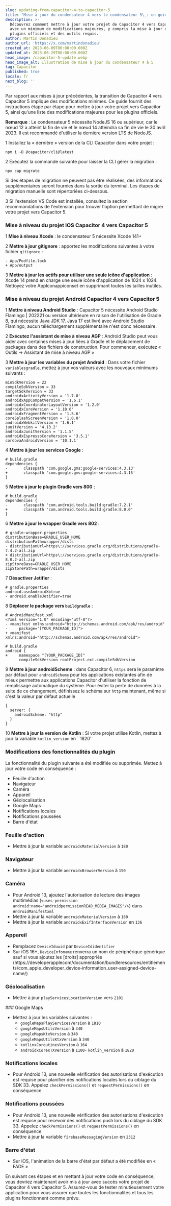```yaml
---
slug: updating-from-capacitor-4-to-capacitor-5
title: "Mise à jour du condensateur 4 vers le condensateur 5\_: un guide étape par étape"
description: >-
  Découvrez comment mettre à jour votre projet de Capacitor 4 vers Capacitor 5
  avec un minimum de modifications majeures, y compris la mise à jour des
  plugins officiels et des outils requis.
author: Martin Donadieu
author_url: 'https://x.com/martindonadieu'
created_at: 2023-06-09T00:00:00.000Z
updated_at: 2023-06-29T00:00:00.000Z
head_image: /capacitor-5-update.webp
head_image_alt: Illustration de mise à jour du condensateur 4 à 5
tag: Capacitor
published: true
locale: fr
next_blog: ''
---
```


Par rapport aux mises à jour précédentes, la transition de Capacitor 4 vers Capacitor 5 implique des modifications minimes. Ce guide fournit des instructions étape par étape pour mettre à jour votre projet vers Capacitor 5, ainsi qu'une liste des modifications majeures pour les plugins officiels.

**Remarque** : Le condensateur 5 nécessite NodeJS 16 ou supérieur, car le nœud 12 a atteint la fin de vie et le nœud 14 atteindra sa fin de vie le 30 avril 2023. Il est recommandé d'utiliser la dernière version LTS de NodeJS.

1 Installez la « dernière » version de la CLI Capacitor dans votre projet :

   ```
   npm i -D @capacitor/cli@latest
   ```

2 Exécutez la commande suivante pour laisser la CLI gérer la migration :

   ```
   npx cap migrate
   ```

   Si des étapes de migration ne peuvent pas être réalisées, des informations supplémentaires seront fournies dans la sortie du terminal. Les étapes de migration manuelle sont répertoriées ci-dessous.

3 Si l'extension VS Code est installée, consultez la section recommandations de l'extension pour trouver l'option permettant de migrer votre projet vers Capacitor 5.

### Mise à niveau du projet iOS Capacitor 4 vers Capacitor 5

1 **Mise à niveau Xcode** : le condensateur 5 nécessite Xcode 141+

2 **Mettre à jour gitignore** : apportez les modifications suivantes à votre fichier `gitignore` :

   ```
   - App/Podfile.lock
   + App/output
   ```

3 **Mettre à jour les actifs pour utiliser une seule icône d'application** : Xcode 14 prend en charge une seule icône d'application de 1024 x 1024. Nettoyez votre AppIconappiconset en supprimant toutes les tailles inutiles.

### Mise à niveau du projet Android Capacitor 4 vers Capacitor 5

1 **Mettre à niveau Android Studio** : Capacitor 5 nécessite Android Studio Flamingo | 202221 ou version ultérieure en raison de l'utilisation de Gradle 8, qui nécessite Java JDK 17. Java 17 est livré avec Android Studio Flamingo, aucun téléchargement supplémentaire n'est donc nécessaire.

2 **Exécutez l'assistant de mise à niveau AGP** : Android Studio peut vous aider avec certaines mises à jour liées à Gradle et le déplacement de packages dans des fichiers de construction. Pour commencer, exécutez « Outils -> Assistant de mise à niveau AGP »

3 **Mettre à jour les variables du projet Android** : Dans votre fichier `variablesgradle`, mettez à jour vos valeurs avec les nouveaux minimums suivants :

   ```
   minSdkVersion = 22
   compileSdkVersion = 33
   targetSdkVersion = 33
   androidxActivityVersion = '1.7.0'
   androidxAppCompatVersion = '1.6.1'
   androidxCoordinatorLayoutVersion = '1.2.0'
   androidxCoreVersion = '1.10.0'
   androidxFragmentVersion = '1.5.6'
   coreSplashScreenVersion = '1.0.0'
   androidxWebkitVersion = '1.6.1'
   junitVersion = '4.13.2'
   androidxJunitVersion = '1.1.5'
   androidxEspressoCoreVersion = '3.5.1'
   cordovaAndroidVersion = '10.1.1'
   ```

4 **Mettre à jour les services Google** :

   ```
   # build.gradle
   dependencies {
   -       classpath 'com.google.gms:google-services:4.3.13'
   +       classpath 'com.google.gms:google-services:4.3.15'
   }
   ```

5 **Mettre à jour le plugin Gradle vers 800** :

   ```
   # build.gradle
   dependencies {
   -       classpath 'com.android.tools.build:gradle:7.2.1'
   +       classpath 'com.android.tools.build:gradle:8.0.0'
   }
   ```

6 **Mettre à jour le wrapper Gradle vers 802** :

   ```
   # gradle-wrapper.properties
   distributionBase=GRADLE_USER_HOME
   distributionPath=wrapper/dists
   - distributionUrl=https\://services.gradle.org/distributions/gradle-7.4.2-all.zip
   + distributionUrl=https\://services.gradle.org/distributions/gradle-8.0.2-all.zip
   zipStoreBase=GRADLE_USER_HOME
   zipStorePath=wrapper/dists
   ```

7 **Désactiver Jetifier** :

   ```
   # gradle.properties
   android.useAndroidX=true
   - android.enableJetifier=true
   ```

8 **Déplacer le package vers `buildgradle`** :

   ```
   # AndroidManifest.xml
   <?xml version="1.0" encoding="utf-8"?>
   - <manifest xmlns:android="http://schemas.android.com/apk/res/android"
   -     package="[YOUR_PACKAGE_ID]">
   + <manifest xmlns:android="http://schemas.android.com/apk/res/android">
   ```

   ```
   # build.gradle
   android {
   +     namespace "[YOUR_PACKAGE_ID]"
         compileSdkVersion rootProject.ext.compileSdkVersion
   ```

9 **Mettre à jour androidScheme** : dans Capacitor 6, `https` sera le paramètre par défaut pour `androidScheme` pour les applications existantes afin de mieux permettre aux applications Capacitor d'utiliser la fonction de remplissage automatique du système. Pour éviter la perte de données à la suite de ce changement, définissez le schéma sur `http` maintenant, même si c'est la valeur par défaut actuelle

   ```
   {
     server: {
       androidScheme: "http"
     }
   }
   ```

10 **Mettre à jour la version de Kotlin** : Si votre projet utilise Kotlin, mettez à jour la variable `kotlin_version` en ``1820'`

### Modifications des fonctionnalités du plugin

La fonctionnalité du plugin suivante a été modifiée ou supprimée. Mettez à jour votre code en conséquence :

- Feuille d'action
- Navigateur
- Caméra
- Appareil
- Géolocalisation
- Google Maps
- Notifications locales
- Notifications poussées
- Barre d'état

### Feuille d'action

- Mettre à jour la variable `androidxMaterialVersion` à `180`

### Navigateur

- Mettre à jour la variable `androidxBrowserVersion` à `150`

### Caméra

- Pour Android 13, ajoutez l'autorisation de lecture des images multimédias (`<uses-permission android:name="androidpermissionREAD_MEDIA_IMAGES"/>`) dans `AndroidManifestxml`
- Mettre à jour la variable `androidxMaterialVersion` à `180`
- Mettre à jour la variable `androidxExifInterfaceVersion` en `136`

### Appareil

- Remplacez `DeviceIduuid` par `DeviceIdidentifier`
- Sur iOS 16+, `DeviceInfoname` renverra un nom de périphérique générique sauf si vous ajoutez les [droits] appropriés (https://developerapplecom/documentation/bundleresources/entitlements/com_apple_developer_device-information_user-assigned-device-name/)

### Géolocalisation

- Mettre à jour `playServicesLocationVersion` vers `2101`

### Google Maps

- Mettez à jour les variables suivantes :
  - `googleMapsPlayServicesVersion` à `1810`
  - `googleMapsUtilsVersion` à `340`
  - `googleMapsKtxVersion` à `340`
  - `googleMapsUtilsKtxVersion` à `340`
  - `kotlinxCoroutinesVersion` à `164`
  - `androidxCoreKTXVersion` à `1100`- `kotlin_version` à `1820`

### Notifications locales

- Pour Android 13, une nouvelle vérification des autorisations d'exécution est requise pour planifier des notifications locales lors du ciblage du SDK 33. Appelez `checkPermissions()` et `requestPermissions()` en conséquence

### Notifications poussées

- Pour Android 13, une nouvelle vérification des autorisations d'exécution est requise pour recevoir des notifications push lors du ciblage du SDK 33. Appelez `checkPermissions()` et `requestPermissions()` en conséquence
- Mettre à jour la variable `firebaseMessagingVersion` en `2312`

### Barre d'état

- Sur iOS, l'animation de la barre d'état par défaut a été modifiée en « FADE »

En suivant ces étapes et en mettant à jour votre code en conséquence, vous devriez maintenant avoir mis à jour avec succès votre projet de Capacitor 4 vers Capacitor 5. Assurez-vous de tester minutieusement votre application pour vous assurer que toutes les fonctionnalités et tous les plugins fonctionnent comme prévu.